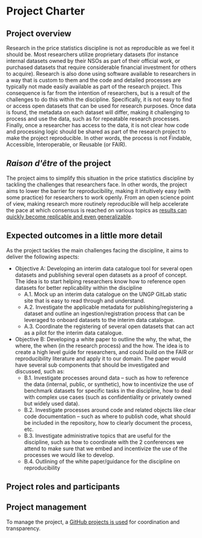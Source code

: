# Project Charter

## Project overview

Research in the price statistics discipline is not as reproducible as we feel it should be. Most researchers utilize proprietary datasets (for instance internal datasets owned by their NSOs as part of their official work, or purchased datasets that require considerable financial investment for others to acquire). Research is also done using software available to researchers in a way that is custom to them and the code and detailed processes are typically not made easily available as part of the research project. This consequence is far from the intention of researchers, but is a result of the challenges to do this within the discipline. Specifically, it is not easy to find or access open datasets that can be used for research purposes. Once data is found, the metadata on each dataset will differ, making it challenging to process and use the data, such as for repeatable research processes. Finally, once a researcher has access to the data, it is not clear how code and processing logic should be shared as part of the research project to make the project reproducible. In other words, the process is not Findable, Accessible, Interoperable, or Reusable (or FAIR).

## *Raison d'être* of the project

The project aims to simplify this situation in the price statistics discipline by tackling the challenges that researchers face. In other words, the project aims to lower the barrier for reproducibility, making it intuitively easy (with some practice) for researchers to work openly. From an open science point of view, making research more routinely reproducible will help accelerate the pace at which consensus is reached on various topics as [results can quickly become replicable and even generalizable](https://book.the-turing-way.org/reproducible-research/overview/overview-definitions).

## Expected outcomes in a little more detail

As the project tackles the main challenges facing the discipline, it aims to deliver the following aspects:

-   Objective A: Developing an interim data catalogue tool for several open datasets and publishing several open datasets as a proof of concept. The idea is to start helping researchers know how to reference open datasets for better replicability within the discipline
    -   A.1. Mock up an interim data catalogue on the UNGP GitLab static site that is easy to read through and understand.
    -   A.2. Investigate the applicable metadata for publishing/registering a dataset and outline an ingestion/registration process that can be leveraged to onboard datasets to the interim data catalogue.
    -   A.3. Coordinate the registering of several open datasets that can act as a pilot for the interim data catalogue.
-   Objective B: Developing a white paper to outline the why, the what, the where, the when (in the research process) and the how. The idea is to create a high level guide for researchers, and could build on the FAIR or reproducibility literature and apply it to our domain. The paper would have several sub components that should be investigated and discussed, such as:
    -   B.1. Investigate processes around data – such as how to reference the data (internal, public, or synthetic), how to incentivize the use of benchmark datasets for specific tasks in the discipline, how to deal with complex use cases (such as confidentiality or privately owned but widely used data).
    -   B.2. Investigate processes around code and related objects like clear code documentation – such as where to publish code, what should be included in the repository, how to clearly document the process, etc.
    -   B.3. Investigate administrative topics that are useful for the discipline, such as how to coordinate with the 2 conferences we attend to make sure that we embed and incentivize the use of the processes we would like to develop.
    -   B.4. Outlining of the white paper/guidance for the discipline on reproducibility

## Project roles and participants

## Project management

To manage the project, a [GitHub projects is used](https://github.com/orgs/UN-Task-Team-for-Scanner-Data/projects/1/views/1) for coordination and transparency.